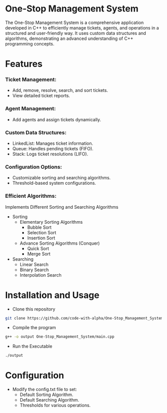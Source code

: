 # One-Stop Management System

The One-Stop Management System is a comprehensive application developed in C++ to efficiently manage tickets, agents, and operations in a structured and user-friendly way. It uses custom data structures and algorithms, demonstrating an advanced understanding of C++ programming concepts.

# Features

### Ticket Management:

- Add, remove, resolve, search, and sort tickets.
- View detailed ticket reports.

### Agent Management:

- Add agents and assign tickets dynamically.

### Custom Data Structures:

- LinkedList: Manages ticket information.
- Queue: Handles pending tickets (FIFO).
- Stack: Logs ticket resolutions (LIFO).

### Configuration Options:

- Customizable sorting and searching algorithms.
- Threshold-based system configurations.

### Efficient Algorithms:

Implements Different Sorting and Searching Algorithms

- Sorting
  - Elementary Sorting Algorithms
    - Bubble Sort
    - Selection Sort
    - Insertion Sort
  - Advance Sorting Algorithms (Conquer)
    - Quick Sort
    - Merge Sort
- Searching
  - Linear Search
  - Binary Search
  - Interpolation Search

# Installation and Usage

- Clone this repository

```bash
git clone https://github.com/code-with-alpha/One-Stop_Management_System.git
```

- Compile the program

```bash
g++ -o output One-Stop_Management_System/main.cpp
```

- Run the Executable

```bash
./output
```

# Configuration

- Modify the config.txt file to set:
  - Default Sorting Algorithm.
  - Default Searching Algorithm.
  - Thresholds for various operations.
